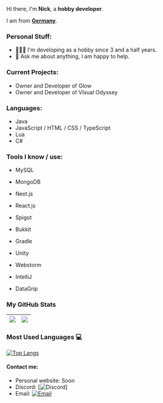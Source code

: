 Hi there, I'm **Nick**, a **hobby developer**.

I am from **[Germany](https://en.wikipedia.org/wiki/Germany)**.

### Personal Stuff:

- 👨🏽‍💻 I'm developing as a hobby since 3 and a half years.
- 💬 Ask me about anything, I am happy to help.

### Current Projects:
- Owner and Developer of Glow
- Owner and Developer of VIsual Odyssey

### Languages:
- Java
- JavaScript / HTML / CSS / TypeScript
- Lua
- C#

### Tools I know / use:
- MySQL
- MongoDB
- Next.js
- React.js
- Spigot
- Bukkit
- Gradle

- Unity
  
- Webstorm
- IntelliJ
- DataGrip

### My GitHub Stats
|<img src="https://github-readme-stats.vercel.app/api?username=Nicc-exe&&show_icons=true&count_private=true&include_all_commits=true"/>|<img src="https://github-readme-streak-stats.herokuapp.com/?user=Nicc-exe"/>|
|---|---|

### Most Used Languages 💻

[![Top Langs](https://github-readme-stats.vercel.app/api/top-langs/?username=Nicc-exe&layout=compact&theme=midnight-purple)](https://github.com/Akash1362000)

#### Contact me:

- Personal website: Soon
- Discord: [![Discord](https://img.shields.io/badge/oksock?style=flat-square&logo=discord&logoColor=blue)]
- Email: [![Email](https://img.shields.io/badge/nicclovescoding@gmail.com-D14836?style=flat-square&logo=gmail&logoColor=white)](mailto:nicclovescoding@gmail.com)
  
